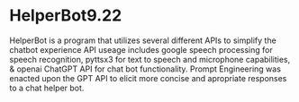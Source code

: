 # HelperBot9.22
HelperBot is a program that utilizes several different APIs to simplify the chatbot experience 
API useage includes google speech processing for speech recognition, pyttsx3 for text to speech and microphone capabilities, & openai ChatGPT API for chat bot functionality. 
Prompt Engineering was enacted upon the GPT API to elicit more concise and apropriate responses to a chat helper bot.

